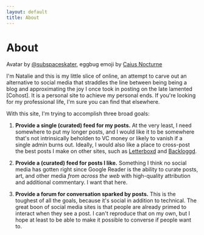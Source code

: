 ```yaml
---
layout: default
title: About
---
```


# About

<p class="attribution">
   Avatar by <a href="https://subspaceskater.com/">@subspaceskater</a>,
   eggbug emoji by <a href="https://nocturne.works/emoji/free">Caius
   Nocturne</a>
</p>

I'm Natalie and this is my little slice of online, an attempt to carve out an
alternative to social media that straddles the line between being being a blog
and approximating the joy I once took in posting on the late lamented [Cohost].
It is a personal site to achieve my personal ends. If you're looking for my
professional life, I'm sure you can find that elsewhere.

[cohost.org]: https://cohost.org

With this site, I'm trying to accomplish three broad goals:

1. **Provide a single (curated) feed for my posts.** At the very least, I need
   somewhere to put my longer posts, and I would like it to be somewhere that's
   not intrinsically beholden to VC money or likely to vanish if a single admin
   burns out. Ideally, I would also like a place to cross-post the best posts I
   make on other sites, such as [Letterboxd] and [Backloggd].

2. **Provide a (curated) feed for posts I like.** Something I think no social
   media has gotten right since Google Reader is the ability to curate posts,
   art, and other media _from across the web_ with high-quality attribution and
   additional commentary. I want that here.

3. **Provide a forum for conversation sparked by posts.** This is the toughest
   of all the goals, because it's social in addition to technical. The great
   boon of social media sites is that people are already primed to interact when
   they see a post. I can't reproduce that on my own, but I hope at least to be
   able to make it possible to converse if people want to.

[Letterboxd]: https://letterboxd.com/nex3
[Backloggd]: https://www.backloggd.com/u/nex3/
